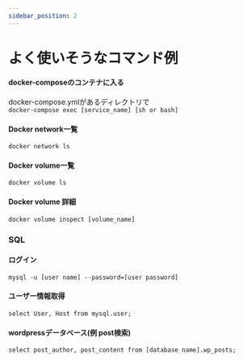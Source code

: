 ```yaml
---
sidebar_position: 2
---
```


# よく使いそうなコマンド例

#### docker-composeのコンテナに入る

docker-compose.ymlがあるディレクトリで  
`docker-compose exec [service_name] [sh or bash]`

#### Docker network一覧

`docker network ls`

#### Docker volume一覧

`docker volume ls`

#### Docker volume 詳細

`docker volume inspect [volume_name]`

### SQL

#### ログイン
`mysql -u [user name] --password=[user password]`

#### ユーザー情報取得
`select User, Host from mysql.user;`

#### wordpressデータベース(例 post検索)
`select post_author, post_content from [database name].wp_posts;`

